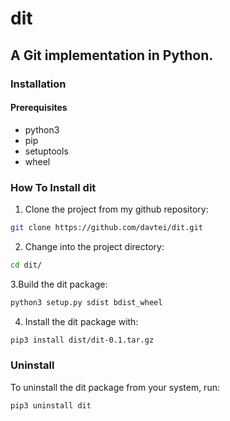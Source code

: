 # dit

## A Git implementation in Python.







### Installation
#### Prerequisites
* python3
* pip
* setuptools
* wheel

### How To Install dit
1. Clone the project from my github repository:
```sh
git clone https://github.com/davtei/dit.git
```

2. Change into the project directory:
```sh
cd dit/
```

3.Build the dit package:
```sh
python3 setup.py sdist bdist_wheel
```

4. Install the dit package with:
```sh
pip3 install dist/dit-0.1.tar.gz
```

### Uninstall
To uninstall the dit package from your system, run:
```sh
pip3 uninstall dit
```
